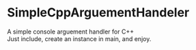 # SimpleCppArguementHandeler
 A simple console arguement handler for C++
<br>
Just include, create an instance in main, and enjoy.
